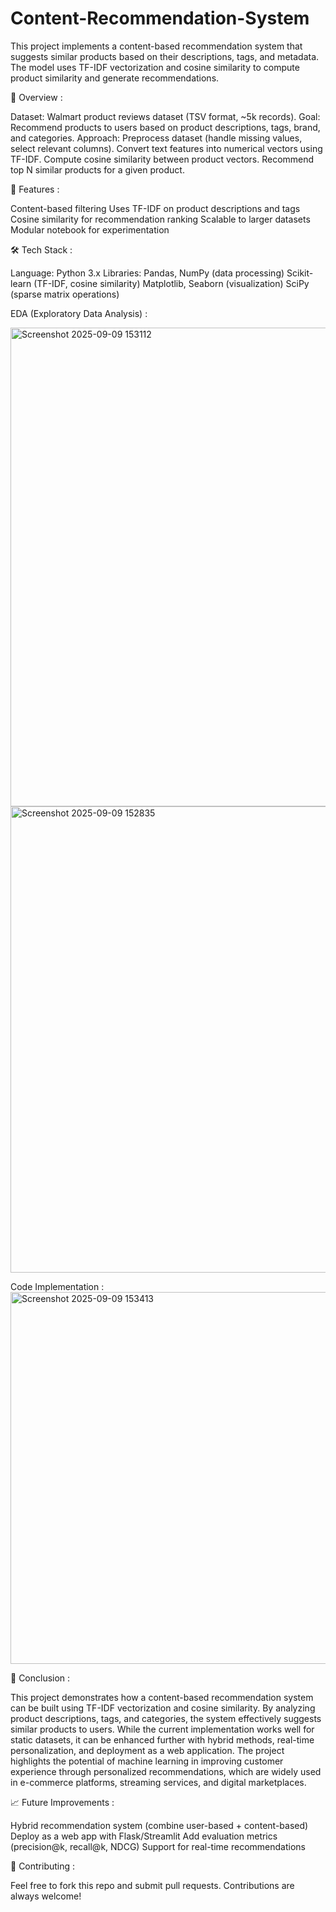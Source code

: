 # Content-Recommendation-System

This project implements a content-based recommendation system that suggests similar products based on their descriptions, tags, and metadata. The model uses TF-IDF vectorization and cosine similarity to compute product similarity and generate recommendations.

📌 Overview :

Dataset: Walmart product reviews dataset (TSV format, ~5k records).
Goal: Recommend products to users based on product descriptions, tags, brand, and categories.
Approach:
Preprocess dataset (handle missing values, select relevant columns).
Convert text features into numerical vectors using TF-IDF.
Compute cosine similarity between product vectors.
Recommend top N similar products for a given product.

🚀 Features :

Content-based filtering
Uses TF-IDF on product descriptions and tags
Cosine similarity for recommendation ranking
Scalable to larger datasets
Modular notebook for experimentation

🛠️ Tech Stack :

Language: Python 3.x
Libraries:
Pandas, NumPy (data processing)
Scikit-learn (TF-IDF, cosine similarity)
Matplotlib, Seaborn (visualization)
SciPy (sparse matrix operations)

EDA (Exploratory Data Analysis) :

<img width="1148" height="766" alt="Screenshot 2025-09-09 153112" src="https://github.com/user-attachments/assets/698181b4-4fe7-465f-b206-763501a54d36" />
<img width="732" height="746" alt="Screenshot 2025-09-09 152835" src="https://github.com/user-attachments/assets/23411699-b6d9-4ca1-bdb0-704ba1029dae" />

Code Implementation :
<img width="1161" height="595" alt="Screenshot 2025-09-09 153413" src="https://github.com/user-attachments/assets/76853119-b01a-42d2-ac4e-e6b275ed6663" />

📝 Conclusion :

This project demonstrates how a content-based recommendation system can be built using TF-IDF vectorization and cosine similarity. By analyzing product descriptions, tags, and categories, the system effectively suggests similar products to users. While the current implementation works well for static datasets, it can be enhanced further with hybrid methods, real-time personalization, and deployment as a web application.
The project highlights the potential of machine learning in improving customer experience through personalized recommendations, which are widely used in e-commerce platforms, streaming services, and digital marketplaces.

📈 Future Improvements :

Hybrid recommendation system (combine user-based + content-based)
Deploy as a web app with Flask/Streamlit
Add evaluation metrics (precision@k, recall@k, NDCG)
Support for real-time recommendations

🤝 Contributing :

Feel free to fork this repo and submit pull requests. Contributions are always welcome!


